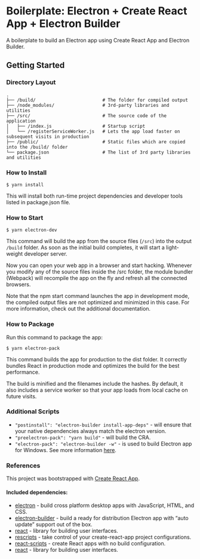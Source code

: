 # Boilerplate: Electron + Create React App + Electron Builder

A boilerplate to build an Electron app using Create React App and Electron Builder.

## Getting Started

### Directory Layout

```
.
├── /build/                         # The folder for compiled output
├── /node_modules/                  # 3rd-party libraries and utilities
├── /src/                           # The source code of the application
│   ├── /index.js                   # Startup script
│   └── /registerServiceWorker.js   # Lets the app load faster on subsequent visits in production
├── /public/                        # Static files which are copied into the /build/ folder
└── package.json                    # The list of 3rd party libraries and utilities
```

### How to Install

```shell
$ yarn install
```

This will install both run-time project dependencies and developer tools listed in package.json file.

### How to Start

```shell
$ yarn electron-dev
```

This command will build the app from the source files (`/src`) into the output `/build` folder.
As soon as the initial build completes, it will start a light-weight developer server.

Now you can open your web app in a browser and start hacking.
Whenever you modify any of the source files inside the /src folder, the module bundler (Webpack)
will recompile the app on the fly and refresh all the connected browsers.

Note that the npm start command launches the app in development mode, the compiled output files are not optimized
and minimized in this case. For more information, check out the additional documentation.

### How to Package

Run this command to package the app:

```shell
$ yarn electron-pack
```

This command builds the app for production to the dist folder.
It correctly bundles React in production mode and optimizes the build for the best performance.

The build is minified and the filenames include the hashes.
By default, it also includes a service worker so that your app loads from local cache on future visits.

### Additional Scripts

* `"postinstall": "electron-builder install-app-deps"` - will ensure that your native dependencies always match the electron version.
* `"preelectron-pack": "yarn build"` - will build the CRA.
* `"electron-pack": "electron-builder -w"` - is used to build Electron app for Windows. See more information [here](https://www.electron.build/multi-platform-build).

### References

This project was bootstrapped with [Create React App](https://github.com/facebook/create-react-app).

#### Included dependencies:

* [electron](https://electronjs.org) - build cross platform desktop apps with JavaScript, HTML, and CSS.
* [electron-builder](https://github.com/electron-userland/electron-builder) - build a ready for distribution Electron app with “auto update” support out of the box.
* [react](https://github.com/facebook/react) - library for building user interfaces.
* [rescripts](https://github.com/harrysolovay/rescripts) - take control of your create-react-app project configurations.
* [react-scripts](https://github.com/facebook/create-react-app) - create React apps with no build configuration.
* [react](https://github.com/facebook/react) - library for building user interfaces.

